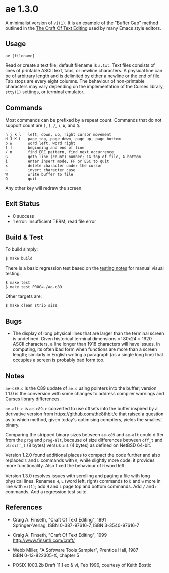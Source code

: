 ae 1.3.0
========

A minimalist version of `vi(1)`.  It is an example of the "Buffer Gap" method outlined in the [The Craft Of Text Editing](http://www.finseth.com/craft/) used by many Emacs style editors.


Usage
-----

    ae [filename]

Read or create a text file; default filename is `a.txt`.  Text files consists of lines of printable ASCII text, tabs, or newline characters.  A physical line can be of arbitrary length and is delimited by either a newline or the end of file.  Tab stops are every eight columns.  The behaviour of non-printable characters may vary depending on the implementation of the Curses library, `stty(1)` settings, or terminal emulator.


Commands
--------

Most commands can be prefixed by a repeat count.  Commands that do not support count are `[`, `]`, `/`, `i`, `W`, and `Q`.

    h j k l   left, down, up, right cursor movement
    H J K L   page top, page down, page up, page bottom
    b w       word left, word right
    [ ]       beginning and end of line
    / n       find ERE pattern, find next occurrence
    G         goto line (count) number; 1G top of file, G bottom
    i         enter insert mode, FF or ESC to quit
    x         delete character under the cursor
    ~         invert character case
    W         write buffer to file
    Q         quit

Any other key will redraw the screen.


Exit Status
-----------

- 0 success
- 1 error: insufficient TERM; read file error


Build & Test
------------

To build simply:

    $ make build

There is a basic regression test based on the [testing notes](./TEST.md) for manual visual testing.

    $ make test
    $ make test PROG=./ae-c89

Other targets are:

    $ make clean strip size


Bugs
----

* The display of long physical lines that are larger than the terminal screen is undefined.  Given historical terminal dimensions of 80x24 = 1920 ASCII characters, a line longer than 1918 characters will have issues.  In computing, its often bad form when functions are more than a screen length; similarly in English writing a paragraph (as a single long line) that occupies a screen is probably bad form too.


Notes
-----

`ae-c89.c` is the C89 update of `ae.c` using pointers into the buffer; version 1.1.0 is the conversion with some changes to address compiler warnings and Curses library differences.

`ae-alt.c` is `ae-c89.c` converted to use offsets into the buffer inspired by a derivative version from https://github.com/the8thbit/e that raised a question as to which method, given today's optimising compilers, yields the smallest binary.

Comparing the stripped binary sizes between `ae-c89` and `ae-alt` could differ from the `prog` and `prog-alt`, because of size differences between `off_t` and `ptrdiff_t` (8 bytes) versus `int` (4 bytes) as defined on NetBSD 64-bit.

Version 1.2.0 found additional places to compact the code further and also replaced `t` and `b` commands with `G`, while slightly more code, it provides more functionality.  Also fixed the behaviour of `H` word left.

Version 1.3.0 resolves issues with scrolling and paging a file with long physical lines.  Renames `H`, `L` (word left, right) commands to `b` and `w` more in line with `vi(1)`; add `H` and `L` page top and bottom commands.  Add `/` and `n` commands. Add a regression test suite.


References
----------

* Craig A. Finseth, "Craft Of Text Editing", 1991  
  Springer-Verlag, ISBN 0-387-97616-7, ISBN 3-3540-97616-7

* Craig A. Finseth, "Craft Of Text Editing", 1999  
  <http://www.finseth.com/craft/>

* Webb Miller, "A Software Tools Sampler", Prentice Hall, 1987  
  ISBN 0-13-822305-X, chapter 5

* POSIX 1003.2b Draft 11.1 ex & vi, Feb 1996, courtesy of Keith Bostic
